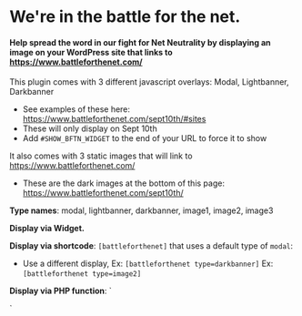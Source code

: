 # We're in the battle for the net.

#### Help spread the word in our fight for Net Neutrality by displaying an image on your WordPress site that links to https://www.battleforthenet.com/

This plugin comes with 3 different javascript overlays: Modal, Lightbanner, Darkbanner
- See examples of these here: https://www.battleforthenet.com/sept10th/#sites
- These will only display on Sept 10th
- Add `#SHOW_BFTN_WIDGET` to the end of your URL to force it to show

It also comes with 3 static images that will link to https://www.battleforthenet.com/
- These are the dark images at the bottom of this page: https://www.battleforthenet.com/sept10th/

**Type names**: modal, lightbanner, darkbanner, image1, image2, image3

**Display via Widget.**

**Display via shortcode**: `[battleforthenet]` that uses a default type of `modal`:
- Use a different display, Ex: `[battleforthenet type=darkbanner]`  Ex: `[battleforthenet type=image2]`

**Display via PHP function**:
`<?php if function_exists( 'battleforthenet_output' ) : ?>
	<?php battleforthenet_output( $type, $custom_image ); ?>
<?php endif; ?>`
